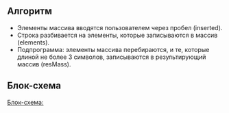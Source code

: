 ## Алгоритм
* Элементы массива вводятся пользователем через пробел (inserted).
* Строка разбивается на элементы, которые записываются в массив (elements).
* Подпрограмма: элементы массива перебираются, и те, которые длиной не более 3 символов, записываются в результирующий массив (resMass).

## Блок-схема
[Блок-схема:](pic1.png)
